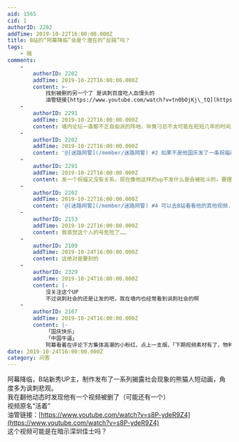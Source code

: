 ```yaml
---
aid: 1565
cid: 1
authorID: 2202
addTime: 2019-10-22T16:00:00.000Z
title: B站的“阿幕降临”会是个潜在的“反贼”吗？
tags:
    - 贼
comments:
    -
        authorID: 2202
        addTime: 2019-10-22T16:00:00.000Z
        content: >-
            找到被删的另一个了 是讽刺百度吃人血馒头的
            油管链接[https://www.youtube.com/watch?v=tn0bOjKj\_tQ](https://www.youtube.com/watch?v=tn0bOjKj_tQ)
    -
        authorID: 2291
        addTime: 2019-10-22T16:00:00.000Z
        content: 墙内论坛一直都不乏自由派的阵地，毕竟刁总不太可能在短短几年的时间里把经历过言论相对自由的时代的全国人民都给洗脑了
    -
        authorID: 2202
        addTime: 2019-10-22T16:00:00.000Z
        content: '@[迷路网警](/member/迷路网警) #2 如果不是他国庆发了一条祝福动态我就彻底把他当作同路人了...'
    -
        authorID: 2291
        addTime: 2019-10-22T16:00:00.000Z
        content: 发一个祝福又没有关系，现在像他这样的up不发什么是会被批斗的，要理解别人。
    -
        authorID: 2202
        addTime: 2019-10-22T16:00:00.000Z
        content: '@[迷路网警](/member/迷路网警) #4 可以去B站看看他的其他视频...油管上的好像不全'
    -
        authorID: 2153
        addTime: 2019-10-22T16:00:00.000Z
        content: 我感觉这个人的号危险了……
    -
        authorID: 2109
        addTime: 2019-10-24T16:00:00.000Z
        content: 这绝对是要封的
    -
        authorID: 2329
        addTime: 2019-10-24T16:00:00.000Z
        content: |-
            没关注这个UP  
            不过讽刺社会的还是让发的吧，我在墙内也经常看到讽刺社会的啊
    -
        authorID: 2167
        addTime: 2019-10-24T16:00:00.000Z
        content: |-
            「国庆快乐」  
            「中国牛逼」  
            阿幕看着在评论下方集体高潮的小粉红，点上一支烟，「下期视频素材有了，物种多样性研究」
date: 2019-10-24T16:00:00.000Z
category: 问答
---
```


阿幕降临，B站新秀UP主，制作发布了一系列揭露社会现象的熊猫人短动画，角度多为讽刺悲观。  
我在翻他动态时发现他有一个视频被删了（可能还有一个）  
视频原名“活着”  
油管链接：[https://www.youtube.com/watch?v=s8P-ydeR9Z4](https://www.youtube.com/watch?v=s8P-ydeR9Z4)  
这个视频可能是在暗示深圳佳士吗？
